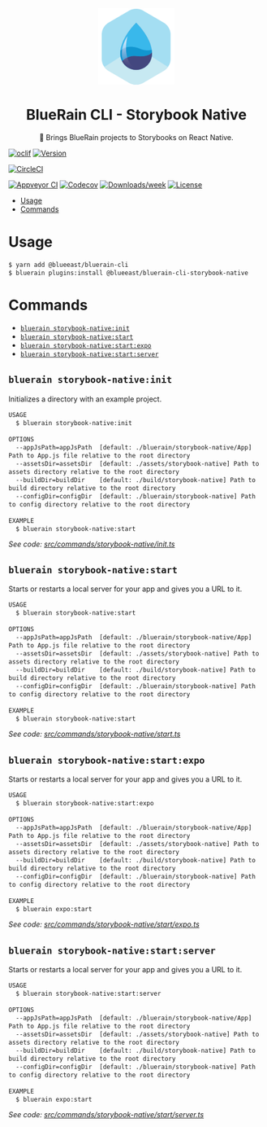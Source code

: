 <div align="center">
	<img width=150 height=150 src="../../assets/logo.png">
  <h1>
		BlueRain CLI - Storybook Native
	</h1>
  <p>📱 Brings BlueRain projects to Storybooks on React Native.</p>
</div>

[![oclif](https://img.shields.io/badge/cli-oclif-brightgreen.svg)](https://oclif.io)
[![Version](https://img.shields.io/npm/v/@blueeast/bluerain-cli-storybook-native.svg)](https://npmjs.org/package/@blueeast/bluerain-cli-storybook-native)

[![CircleCI](https://circleci.com/gh/BlueEastCode/bluerain-cli/tree/master.svg?style=shield)](https://circleci.com/gh/BlueEastCode/bluerain-cli/tree/master)

[![Appveyor CI](https://ci.appveyor.com/api/projects/status/github/BlueEastCode/bluerain-cli?branch=master&svg=true)](https://ci.appveyor.com/project/BlueEastCode/bluerain-cli/branch/master)
[![Codecov](https://codecov.io/gh/BlueEastCode/bluerain-cli/branch/master/graph/badge.svg)](https://codecov.io/gh/BlueEastCode/bluerain-cli)
[![Downloads/week](https://img.shields.io/npm/dw/@blueeast/bluerain-cli-storybook-native.svg)](https://npmjs.org/package/@blueeast/bluerain-cli-storybook-native)
[![License](https://img.shields.io/npm/l/@blueeast/bluerain-cli-storybook-native.svg)](https://github.com/BlueEastCode/bluerain-cli/blob/master/package.json)

<!-- toc -->
* [Usage](#usage)
* [Commands](#commands)
<!-- tocstop -->
# Usage
```sh-session
$ yarn add @blueeast/bluerain-cli
$ bluerain plugins:install @blueeast/bluerain-cli-storybook-native
```
# Commands
<!-- commands -->
* [`bluerain storybook-native:init`](#bluerain-storybook-nativeinit)
* [`bluerain storybook-native:start`](#bluerain-storybook-nativestart)
* [`bluerain storybook-native:start:expo`](#bluerain-storybook-nativestartexpo)
* [`bluerain storybook-native:start:server`](#bluerain-storybook-nativestartserver)

## `bluerain storybook-native:init`

Initializes a directory with an example project.

```
USAGE
  $ bluerain storybook-native:init

OPTIONS
  --appJsPath=appJsPath  [default: ./bluerain/storybook-native/App] Path to App.js file relative to the root directory
  --assetsDir=assetsDir  [default: ./assets/storybook-native] Path to assets directory relative to the root directory
  --buildDir=buildDir    [default: ./build/storybook-native] Path to build directory relative to the root directory
  --configDir=configDir  [default: ./bluerain/storybook-native] Path to config directory relative to the root directory

EXAMPLE
  $ bluerain storybook-native:start
```

_See code: [src/commands/storybook-native/init.ts](https://github.com/BlueEastCode/bluerain-cli/blob/v2.0.0-beta.16/src/commands/storybook-native/init.ts)_

## `bluerain storybook-native:start`

Starts or restarts a local server for your app and gives you a URL to it.

```
USAGE
  $ bluerain storybook-native:start

OPTIONS
  --appJsPath=appJsPath  [default: ./bluerain/storybook-native/App] Path to App.js file relative to the root directory
  --assetsDir=assetsDir  [default: ./assets/storybook-native] Path to assets directory relative to the root directory
  --buildDir=buildDir    [default: ./build/storybook-native] Path to build directory relative to the root directory
  --configDir=configDir  [default: ./bluerain/storybook-native] Path to config directory relative to the root directory

EXAMPLE
  $ bluerain storybook-native:start
```

_See code: [src/commands/storybook-native/start.ts](https://github.com/BlueEastCode/bluerain-cli/blob/v2.0.0-beta.16/src/commands/storybook-native/start.ts)_

## `bluerain storybook-native:start:expo`

Starts or restarts a local server for your app and gives you a URL to it.

```
USAGE
  $ bluerain storybook-native:start:expo

OPTIONS
  --appJsPath=appJsPath  [default: ./bluerain/storybook-native/App] Path to App.js file relative to the root directory
  --assetsDir=assetsDir  [default: ./assets/storybook-native] Path to assets directory relative to the root directory
  --buildDir=buildDir    [default: ./build/storybook-native] Path to build directory relative to the root directory
  --configDir=configDir  [default: ./bluerain/storybook-native] Path to config directory relative to the root directory

EXAMPLE
  $ bluerain expo:start
```

_See code: [src/commands/storybook-native/start/expo.ts](https://github.com/BlueEastCode/bluerain-cli/blob/v2.0.0-beta.16/src/commands/storybook-native/start/expo.ts)_

## `bluerain storybook-native:start:server`

Starts or restarts a local server for your app and gives you a URL to it.

```
USAGE
  $ bluerain storybook-native:start:server

OPTIONS
  --appJsPath=appJsPath  [default: ./bluerain/storybook-native/App] Path to App.js file relative to the root directory
  --assetsDir=assetsDir  [default: ./assets/storybook-native] Path to assets directory relative to the root directory
  --buildDir=buildDir    [default: ./build/storybook-native] Path to build directory relative to the root directory
  --configDir=configDir  [default: ./bluerain/storybook-native] Path to config directory relative to the root directory

EXAMPLE
  $ bluerain expo:start
```

_See code: [src/commands/storybook-native/start/server.ts](https://github.com/BlueEastCode/bluerain-cli/blob/v2.0.0-beta.16/src/commands/storybook-native/start/server.ts)_
<!-- commandsstop -->

